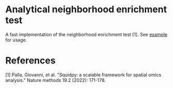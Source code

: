 # Analytical neighborhood enrichment test
A fast implementation of the neighborhood enrichment test [1]. See [example](example.ipynb) for usage.

# References
[1] Palla, Giovanni, et al. "Squidpy: a scalable framework for spatial omics analysis." Nature methods 19.2 (2022): 171-178.
